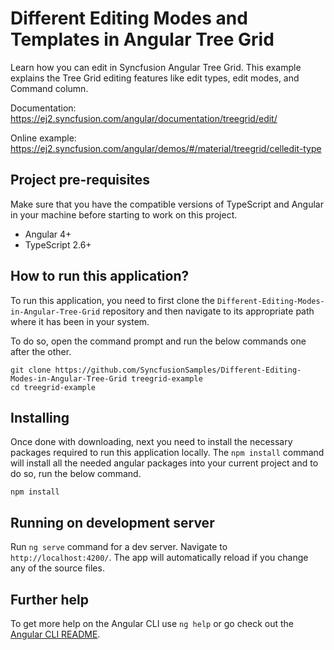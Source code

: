 # Different Editing Modes and Templates in Angular Tree Grid

Learn how you can edit in Syncfusion Angular Tree Grid. This example explains the Tree Grid editing features like edit types, edit modes, and Command column.

Documentation: https://ej2.syncfusion.com/angular/documentation/treegrid/edit/

Online example: https://ej2.syncfusion.com/angular/demos/#/material/treegrid/celledit-type

## Project pre-requisites
Make sure that you have the compatible versions of TypeScript and Angular in your machine before starting to work on this project.
* Angular 4+
* TypeScript 2.6+

## How to run this application?
To run this application, you need to first clone the `Different-Editing-Modes-in-Angular-Tree-Grid` repository and then navigate to its appropriate path where it has been in your system.

To do so, open the command prompt and run the below commands one after the other.

```
git clone https://github.com/SyncfusionSamples/Different-Editing-Modes-in-Angular-Tree-Grid treegrid-example
cd treegrid-example
```

## Installing
Once done with downloading, next you need to install the necessary packages required to run this application locally. The `npm install` command will install all the needed angular packages into your current project and to do so, run the below command.

```
npm install
```

## Running on development server
Run `ng serve` command for a dev server. Navigate to `http://localhost:4200/`. The app will automatically reload if you change any of the source files.

## Further help

To get more help on the Angular CLI use `ng help` or go check out the [Angular CLI README](https://github.com/angular/angular-cli/blob/master/README.md).

